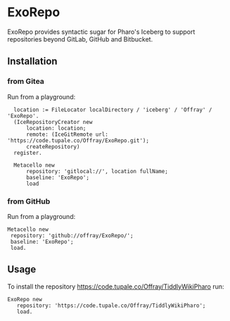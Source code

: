 # ExoRepo

ExoRepo provides syntactic sugar for Pharo's Iceberg to support repositories beyond GitLab, GitHub and 
Bitbucket.

## Installation

### from Gitea 

Run from a playground:

```smalltalk
  location := FileLocator localDirectory / 'iceberg' / 'Offray' / 'ExoRepo'.
  (IceRepositoryCreator new 
      location: location;
      remote: (IceGitRemote url: 'https://code.tupale.co/Offray/ExoRepo.git');
      createRepository)
  register.

  Metacello new
      repository: 'gitlocal://', location fullName;
      baseline: 'ExoRepo';
      load
```

### from GitHub

Run from a playground:

```smalltalk
Metacello new
 repository: 'github://offray/ExoRepo/';
 baseline: 'ExoRepo';
 load.
 ```

 ## Usage

 To install the repository <https://code.tupale.co/Offray/TiddlyWikiPharo> run:

 ```smalltalk
 ExoRepo new
    repository: 'https://code.tupale.co/Offray/TiddlyWikiPharo';
    load.
 ```